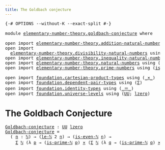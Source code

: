 ```yaml
---
title: The Goldbach conjecture
---
```


<pre class="Agda"><a id="49" class="Symbol">{-#</a> <a id="53" class="Keyword">OPTIONS</a> <a id="61" class="Pragma">--without-K</a> <a id="73" class="Pragma">--exact-split</a> <a id="87" class="Symbol">#-}</a>

<a id="92" class="Keyword">module</a> <a id="99" href="elementary-number-theory.goldbach-conjecture.html" class="Module">elementary-number-theory.goldbach-conjecture</a> <a id="144" class="Keyword">where</a>

<a id="151" class="Keyword">open</a> <a id="156" class="Keyword">import</a> <a id="163" href="elementary-number-theory.addition-natural-numbers.html" class="Module">elementary-number-theory.addition-natural-numbers</a> <a id="213" class="Keyword">using</a> <a id="219" class="Symbol">(</a><a id="220" href="elementary-number-theory.addition-natural-numbers.html#1164" class="Function">add-ℕ</a><a id="225" class="Symbol">)</a>
<a id="227" class="Keyword">open</a> <a id="232" class="Keyword">import</a>
  <a id="241" href="elementary-number-theory.divisibility-natural-numbers.html" class="Module">elementary-number-theory.divisibility-natural-numbers</a> <a id="295" class="Keyword">using</a> <a id="301" class="Symbol">(</a><a id="302" href="elementary-number-theory.divisibility-natural-numbers.html#2375" class="Function">is-even-ℕ</a><a id="311" class="Symbol">)</a>
<a id="313" class="Keyword">open</a> <a id="318" class="Keyword">import</a> <a id="325" href="elementary-number-theory.inequality-natural-numbers.html" class="Module">elementary-number-theory.inequality-natural-numbers</a> <a id="377" class="Keyword">using</a> <a id="383" class="Symbol">(</a><a id="384" href="elementary-number-theory.inequality-natural-numbers.html#2077" class="Function">le-ℕ</a><a id="388" class="Symbol">)</a>
<a id="390" class="Keyword">open</a> <a id="395" class="Keyword">import</a> <a id="402" href="elementary-number-theory.natural-numbers.html" class="Module">elementary-number-theory.natural-numbers</a> <a id="443" class="Keyword">using</a> <a id="449" class="Symbol">(</a><a id="450" href="elementary-number-theory.natural-numbers.html#1458" class="Datatype">ℕ</a><a id="451" class="Symbol">)</a>
<a id="453" class="Keyword">open</a> <a id="458" class="Keyword">import</a> <a id="465" href="elementary-number-theory.prime-numbers.html" class="Module">elementary-number-theory.prime-numbers</a> <a id="504" class="Keyword">using</a> <a id="510" class="Symbol">(</a><a id="511" href="elementary-number-theory.prime-numbers.html#1958" class="Function">is-prime-ℕ</a><a id="521" class="Symbol">)</a>

<a id="524" class="Keyword">open</a> <a id="529" class="Keyword">import</a> <a id="536" href="foundation.cartesian-product-types.html" class="Module">foundation.cartesian-product-types</a> <a id="571" class="Keyword">using</a> <a id="577" class="Symbol">(</a><a id="578" href="foundation-core.cartesian-product-types.html#590" class="Function Operator">_×_</a><a id="581" class="Symbol">)</a>
<a id="583" class="Keyword">open</a> <a id="588" class="Keyword">import</a> <a id="595" href="foundation.dependent-pair-types.html" class="Module">foundation.dependent-pair-types</a> <a id="627" class="Keyword">using</a> <a id="633" class="Symbol">(</a><a id="634" href="foundation-core.dependent-pair-types.html#515" class="Record">Σ</a><a id="635" class="Symbol">)</a>
<a id="637" class="Keyword">open</a> <a id="642" class="Keyword">import</a> <a id="649" href="foundation.identity-types.html" class="Module">foundation.identity-types</a> <a id="675" class="Keyword">using</a> <a id="681" class="Symbol">(</a><a id="682" href="foundation-core.identity-types.html#1865" class="Function Operator">_＝_</a><a id="685" class="Symbol">)</a>
<a id="687" class="Keyword">open</a> <a id="692" class="Keyword">import</a> <a id="699" href="foundation.universe-levels.html" class="Module">foundation.universe-levels</a> <a id="726" class="Keyword">using</a> <a id="732" class="Symbol">(</a><a id="733" href="foundation-core.universe-levels.html#235" class="Primitive">UU</a><a id="735" class="Symbol">;</a> <a id="737" href="Agda.Primitive.html#764" class="Primitive">lzero</a><a id="742" class="Symbol">)</a>
</pre>
# The Goldbach Conjecture

<pre class="Agda"><a id="Goldbach-conjecture"></a><a id="784" href="elementary-number-theory.goldbach-conjecture.html#784" class="Function">Goldbach-conjecture</a> <a id="804" class="Symbol">:</a> <a id="806" href="foundation-core.universe-levels.html#235" class="Primitive">UU</a> <a id="809" href="Agda.Primitive.html#764" class="Primitive">lzero</a>
<a id="815" href="elementary-number-theory.goldbach-conjecture.html#784" class="Function">Goldbach-conjecture</a> <a id="835" class="Symbol">=</a>
  <a id="839" class="Symbol">(</a> <a id="841" href="elementary-number-theory.goldbach-conjecture.html#841" class="Bound">n</a> <a id="843" class="Symbol">:</a> <a id="845" href="elementary-number-theory.natural-numbers.html#1458" class="Datatype">ℕ</a><a id="846" class="Symbol">)</a> <a id="848" class="Symbol">→</a> <a id="850" class="Symbol">(</a><a id="851" href="elementary-number-theory.inequality-natural-numbers.html#2077" class="Function">le-ℕ</a> <a id="856" class="Number">2</a> <a id="858" href="elementary-number-theory.goldbach-conjecture.html#841" class="Bound">n</a><a id="859" class="Symbol">)</a> <a id="861" class="Symbol">→</a> <a id="863" class="Symbol">(</a><a id="864" href="elementary-number-theory.divisibility-natural-numbers.html#2375" class="Function">is-even-ℕ</a> <a id="874" href="elementary-number-theory.goldbach-conjecture.html#841" class="Bound">n</a><a id="875" class="Symbol">)</a> <a id="877" class="Symbol">→</a>
    <a id="883" href="foundation-core.dependent-pair-types.html#515" class="Record">Σ</a> <a id="885" href="elementary-number-theory.natural-numbers.html#1458" class="Datatype">ℕ</a> <a id="887" class="Symbol">(λ</a> <a id="890" href="elementary-number-theory.goldbach-conjecture.html#890" class="Bound">p</a> <a id="892" class="Symbol">→</a> <a id="894" class="Symbol">(</a><a id="895" href="elementary-number-theory.prime-numbers.html#1958" class="Function">is-prime-ℕ</a> <a id="906" href="elementary-number-theory.goldbach-conjecture.html#890" class="Bound">p</a><a id="907" class="Symbol">)</a> <a id="909" href="foundation-core.cartesian-product-types.html#590" class="Function Operator">×</a> <a id="911" class="Symbol">(</a><a id="912" href="foundation-core.dependent-pair-types.html#515" class="Record">Σ</a> <a id="914" href="elementary-number-theory.natural-numbers.html#1458" class="Datatype">ℕ</a> <a id="916" class="Symbol">(λ</a> <a id="919" href="elementary-number-theory.goldbach-conjecture.html#919" class="Bound">q</a> <a id="921" class="Symbol">→</a> <a id="923" class="Symbol">(</a><a id="924" href="elementary-number-theory.prime-numbers.html#1958" class="Function">is-prime-ℕ</a> <a id="935" href="elementary-number-theory.goldbach-conjecture.html#919" class="Bound">q</a><a id="936" class="Symbol">)</a> <a id="938" href="foundation-core.cartesian-product-types.html#590" class="Function Operator">×</a> <a id="940" class="Symbol">(</a><a id="941" href="elementary-number-theory.addition-natural-numbers.html#1164" class="Function">add-ℕ</a> <a id="947" href="elementary-number-theory.goldbach-conjecture.html#890" class="Bound">p</a> <a id="949" href="elementary-number-theory.goldbach-conjecture.html#919" class="Bound">q</a> <a id="951" href="foundation-core.identity-types.html#1865" class="Function Operator">＝</a> <a id="953" href="elementary-number-theory.goldbach-conjecture.html#841" class="Bound">n</a><a id="954" class="Symbol">))))</a>
</pre>